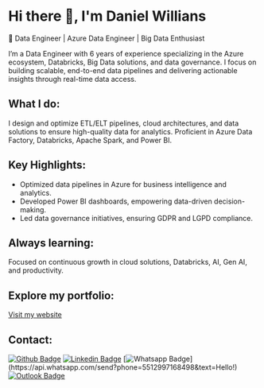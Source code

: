 # Hi there 👋, I'm Daniel Willians
🔹 Data Engineer | Azure Data Engineer | Big Data Enthusiast

I’m a Data Engineer with 6 years of experience specializing in the Azure ecosystem, Databricks, Big Data solutions, and data governance. I focus on building scalable, end-to-end data pipelines and delivering actionable insights through real-time data access.

## What I do:
I design and optimize ETL/ELT pipelines, cloud architectures, and data solutions to ensure high-quality data for analytics. Proficient in Azure Data Factory, Databricks, Apache Spark, and Power BI.

## Key Highlights:

- Optimized data pipelines in Azure for business intelligence and analytics.
- Developed Power BI dashboards, empowering data-driven decision-making.
- Led data governance initiatives, ensuring GDPR and LGPD compliance.

## Always learning:
Focused on continuous growth in cloud solutions, Databricks, AI, Gen AI, and productivity.

## Explore my portfolio:
[Visit my website](https://danielwisouza.github.io)

## Contact:
[![Github Badge](https://img.shields.io/badge/-Github-000?style=flat-square&logo=Github&logoColor=white&link=https://github.com/danielwisouza)](https://github.com/danielwisouza)
[![Linkedin Badge](https://img.shields.io/badge/-LinkedIn-blue?style=flat-square&logo=Linkedin&logoColor=white&link=https://www.linkedin.com/in/danielwisouza/)](https://www.linkedin.com/in/danielwisouza/)
[![Whatsapp Badge](https://img.shields.io/badge/-Whatsapp-4CA143?style=flat-square&logo=Whatsapp&logoColor=white&link=https://api.whatsapp.com/send?phone=5512997168498&text=Hello!)](https://api.whatsapp.com/send?phone=5512997168498&text=Hello!)
[![Outlook Badge](https://img.shields.io/badge/Outlook-0078D4?style=flat-square&logo=Microsoft%20Outlook&logoColor=white&link=mailto:daniel.wis@outlook.com)](mailto:daniel.wis@outlook.com)


